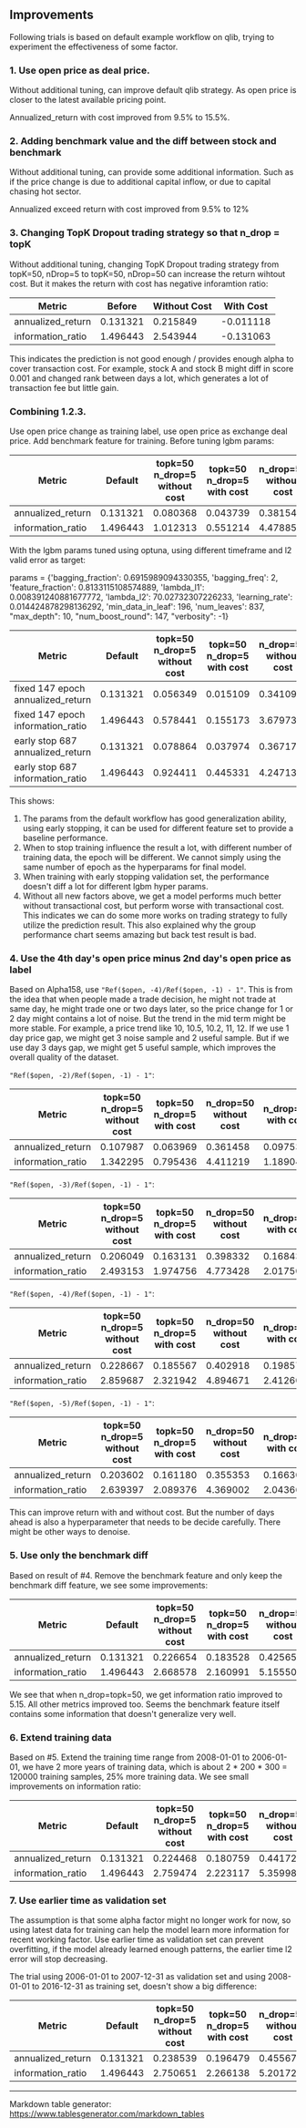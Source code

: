 ## Improvements

Following trials is based on default example workflow on qlib, trying to experiment the effectiveness of some factor.

### 1. Use open price as deal price.
Without additional tuning, can improve default qlib strategy. As open price is closer to the latest available pricing point.

Annualized_return with cost improved from 9.5% to 15.5%.

### 2. Adding benchmark value and the diff between stock and benchmark
Without additional tuning, can provide some additional information. Such as if the price change is due to additional capital inflow, or due to capital chasing hot sector. 

Annualized exceed return with cost improved from 9.5% to 12%

### 3. Changing TopK Dropout trading strategy so that n_drop = topK
Without additional tuning, changing TopK Dropout trading strategy from topK=50, nDrop=5 to topK=50, nDrop=50 can increase the return wihtout cost. But it makes the return with cost has negative inforamtion ratio:

| Metric            | Before   | Without Cost | With Cost |
|-------------------|----------|--------------|-----------|
| annualized_return | 0.131321 | 0.215849     | -0.011118 |
| information_ratio | 1.496443 | 2.543944     | -0.131063 |

This indicates the prediction is not good enough / provides enough alpha to cover transaction cost. For example, stock A and stock B might diff in score 0.001 and changed rank between days a lot, which generates a lot of transaction fee but little gain.


### Combining 1.2.3.
Use open price change as training label, use open price as exchange deal price. Add benchmark feature for training. Before tuning lgbm params:

| Metric            | Default  | topk=50 n_drop=5 without cost | topk=50 n_drop=5 with cost | n_drop=50 without cost | n_drop=50 with cost |
|-------------------|----------|-------------------------------|----------------------------|------------------------|---------------------|
| annualized_return | 0.131321 | 0.080368                      | 0.043739                   | 0.381549               | 0.114158            |
| information_ratio | 1.496443 | 1.012313                      | 0.551214                   | 4.478850               | 1.336372            |

With the lgbm params tuned using optuna, using different timeframe and l2 valid error as target:

params = {'bagging_fraction': 0.6915989094330355, 'bagging_freq': 2, 'feature_fraction': 0.8133115108574889, 
              'lambda_l1': 0.008391240881677772, 'lambda_l2': 70.02732307226233, 'learning_rate': 0.014424878298136292, 
              'min_data_in_leaf': 196, 'num_leaves': 837, "max_depth": 10, "num_boost_round": 147, "verbosity": -1}

| Metric                        | Default  | topk=50 n_drop=5 without cost | topk=50 n_drop=5 with cost | n_drop=50 without cost | n_drop=50 with cost |
|-------------------------------|----------|-------------------------------|----------------------------|------------------------|---------------------|
| fixed 147 epoch annualized_return | 0.131321 | 0.056349                      | 0.015109                   | 0.341092               | 0.089175            |
| fixed 147 epoch information_ratio | 1.496443 | 0.578441                      | 0.155173                   | 3.679739               | 0.961535            |
| early stop 687 annualized_return  | 0.131321 | 0.078864                      | 0.037974                   | 0.367172               | 0.107527            |
| early stop 687 information_ratio  | 1.496443 | 0.924411                      | 0.445331                   | 4.247130               | 1.241823            |

This shows:
1. The params from the default workflow has good generalization ability, using early stopping, it can be used for different feature set to provide a baseline performance.
2. When to stop training influence the result a lot, with different number of training data, the epoch will be different. We cannot simply using the same number of epoch as the hyperparams for final model.
3. When training with early stopping validation set, the performance doesn't diff a lot for different lgbm hyper params.
4. Without all new factors above, we get a model performs much better without transactional cost, but perform worse with transactional cost. This indicates we can do some more works on trading strategy to fully utilize the prediction result. This also explained why the group performance chart seems amazing but back test result is bad.

### 4. Use the 4th day's open price minus 2nd day's open price as label

Based on Alpha158, use `"Ref($open, -4)/Ref($open, -1) - 1"`. This is from the idea that when people made a trade decision, he might not trade at same day, he might trade one or two days later, so the price change for 1 or 2 day might contains a lot of noise. But the trend in the mid term might be more stable. For example, a price trend like 10, 10.5, 10.2, 11, 12. If we use 1 day price gap, we might get 3 noise sample and 2 useful sample. But if we use day 3 days gap, we might get 5 useful sample, which improves the overall quality of the dataset.

`"Ref($open, -2)/Ref($open, -1) - 1"`:

| Metric            | topk=50 n_drop=5 without cost | topk=50 n_drop=5 with cost | n_drop=50 without cost | n_drop=50 with cost |
|-------------------|-------------------------------|----------------------------|------------------------|---------------------|
| annualized_return | 0.107987                      | 0.063969                   | 0.361458               | 0.097535            |
| information_ratio | 1.342295                      | 0.795436                   | 4.411219               | 1.189048            |

`"Ref($open, -3)/Ref($open, -1) - 1"`:

| Metric            | topk=50 n_drop=5 without cost | topk=50 n_drop=5 with cost | n_drop=50 without cost | n_drop=50 with cost |
|-------------------|-------------------------------|----------------------------|------------------------|---------------------|
| annualized_return | 0.206049                      | 0.163131                   | 0.398332               | 0.168433            |
| information_ratio | 2.493153                      | 1.974756                   | 4.773428               | 2.017505            |

`"Ref($open, -4)/Ref($open, -1) - 1"`:

| Metric            | topk=50 n_drop=5 without cost | topk=50 n_drop=5 with cost | n_drop=50 without cost | n_drop=50 with cost |
|-------------------|-------------------------------|----------------------------|------------------------|---------------------|
| annualized_return | 0.228667                      | 0.185567                   | 0.402918               | 0.198572            |
| information_ratio | 2.859687                      | 2.321942                   | 4.894671               | 2.412606            |

`"Ref($open, -5)/Ref($open, -1) - 1"`:

| Metric            | topk=50 n_drop=5 without cost | topk=50 n_drop=5 with cost | n_drop=50 without cost | n_drop=50 with cost |
|-------------------|-------------------------------|----------------------------|------------------------|---------------------|
| annualized_return | 0.203602                      | 0.161180                   | 0.355353               | 0.166301            |
| information_ratio | 2.639397                      | 2.089376                   | 4.369002               | 2.043668            |


This can improve return with and without cost. But the number of days ahead is also a hyperparameter that needs to be decide carefully. There might be other ways to denoise.

### 5. Use only the benchmark diff

Based on result of #4. Remove the benchmark feature and only keep the benchmark diff feature, we see some improvements:

| Metric            | Default  | topk=50 n_drop=5 without cost | topk=50 n_drop=5 with cost | n_drop=50 without cost | n_drop=50 with cost |
|-------------------|----------|-------------------------------|----------------------------|------------------------|---------------------|
| annualized_return | 0.131321 | 0.226654                      | 0.183528                   | 0.425658               | 0.218427            |
| information_ratio | 1.496443 | 2.668578                      | 2.160991                   | 5.155509               | 2.641912            |

We see that when n_drop=topk=50, we get information ratio improved to 5.15. All other metrics improved too. Seems the benchmark feature itself contains some information that doesn't generalize very well.

### 6. Extend training data

Based on #5. Extend the training time range from 2008-01-01 to 2006-01-01, we have 2 more years of training data, which is about 2 * 200 * 300 = 120000 training samples, 25% more training data. We see small improvements on information ratio:

| Metric            | Default  | topk=50 n_drop=5 without cost | topk=50 n_drop=5 with cost | n_drop=50 without cost | n_drop=50 with cost |
|-------------------|----------|-------------------------------|----------------------------|------------------------|---------------------|
| annualized_return | 0.131321 | 0.224468                      | 0.180759                   | 0.441722               | 0.235599            |
| information_ratio | 1.496443 | 2.759474                      | 2.223117                   | 5.359988               | 2.860284            |

### 7. Use earlier time as validation set

The assumption is that some alpha factor might no longer work for now, so using latest data for training can help the model learn more information for recent working factor. Use earlier time as validation set can prevent overfitting, if the model already learned enough patterns, the earlier time l2 error will stop decreasing.

The trial using 2006-01-01 to 2007-12-31 as validation set and using 2008-01-01 to 2016-12-31 as training set, doesn't show a big difference:

| Metric            | Default  | topk=50 n_drop=5 without cost | topk=50 n_drop=5 with cost | n_drop=50 without cost | n_drop=50 with cost |
|-------------------|----------|-------------------------------|----------------------------|------------------------|---------------------|
| annualized_return | 0.131321 | 0.238539                      | 0.196479                   | 0.455672               | 0.250049            |
| information_ratio | 1.496443 | 2.750651                      | 2.266138                   | 5.201723               | 2.849680            |



---

Markdown table generator: https://www.tablesgenerator.com/markdown_tables
